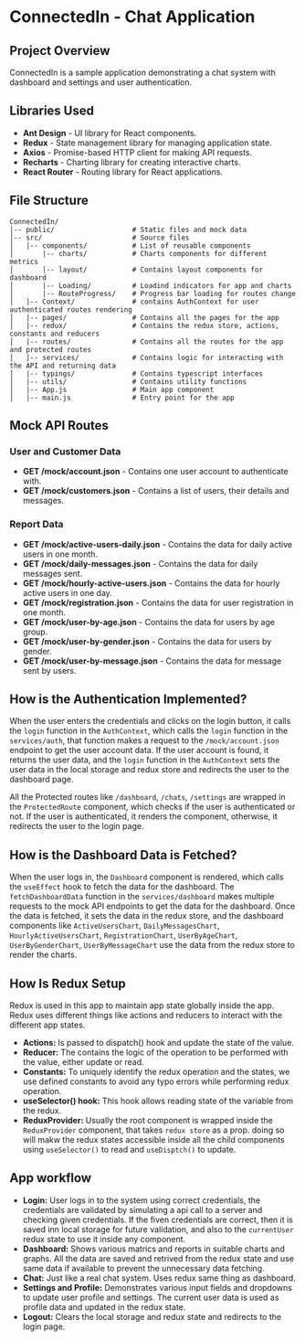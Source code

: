# ConnectedIn - Chat Application

## Project Overview
ConnectedIn is a sample application demonstrating a chat system with dashboard and settings and user authentication.

## Libraries Used

- **Ant Design** - UI library for React components.
- **Redux** - State management library for managing application state.
- **Axios** - Promise-based HTTP client for making API requests.
- **Recharts** - Charting library for creating interactive charts.
- **React Router** - Routing library for React applications.

## File Structure

```
ConnectedIn/
│-- public/                   # Static files and mock data
│-- src/                      # Source files
│   |-- components/           # List of reusable components
│       |-- charts/           # Charts components for different metrics
│       |-- layout/           # Contains layout components for dashboard
│       |-- Loading/          # Loadind indicators for app and charts
│       |-- RouteProgress/    # Progress bar loading for routes change
│   |-- Context/              # contains AuthContext for user authenticated routes rendering
│   |-- pages/                # Contains all the pages for the app
│   |-- redux/                # Contains the redux store, actions, constants and reducers
│   |-- routes/               # Contains all the routes for the app and protected routes
│   |-- services/             # Contains logic for interacting with the API and returning data
│   |-- typings/              # Contains typescript interfaces
│   |-- utils/                # Contains utility functions
│   |-- App.js                # Main app component
│   |-- main.js               # Entry point for the app
```

## Mock API Routes

### User and Customer Data

- **GET /mock/account.json** - Contains one user account to authenticate with.
- **GET /mock/customers.json** - Contains a list of users, their details and messages.

### Report Data

- **GET /mock/active-users-daily.json** - Contains the data for daily active users in one month.
- **GET /mock/daily-messages.json** - Contains the data for daily messages sent.
- **GET /mock/hourly-active-users.json** - Contains the data for hourly active users in one day.
- **GET /mock/registration.json** - Contains the data for user registration in one month.
- **GET /mock/user-by-age.json** - Contains the data for users by age group.
- **GET /mock/user-by-gender.json** - Contains the data for users by gender.
- **GET /mock/user-by-message.json** - Contains the data for message sent by users.


## How is the Authentication Implemented?

When the user enters the credentials and clicks on the login button, it calls the `login` function in the `AuthContext`, which calls the `login` function in the `services/auth`, that function makes a request to the `/mock/account.json` endpoint to get the user account data. If the user account is found, it returns the user data, and the `login` function in the `AuthContext` sets the user data in the local storage and redux store and redirects the user to the dashboard page.

All the Protected routes like `/dashboard`, `/chats`, `/settings` are wrapped in the `ProtectedRoute` component, which checks if the user is authenticated or not. If the user is authenticated, it renders the component, otherwise, it redirects the user to the login page.

## How is the Dashboard Data is Fetched?

When the user logs in, the `Dashboard` component is rendered, which calls the `useEffect` hook to fetch the data for the dashboard. The `fetchDashboardData` function in the `services/dashboard` makes multiple requests to the mock API endpoints to get the data for the dashboard. Once the data is fetched, it sets the data in the redux store, and the dashboard components like `ActiveUsersChart`, `DailyMessagesChart`, `HourlyActiveUsersChart`, `RegistrationChart`, `UserByAgeChart`, `UserByGenderChart`, `UserByMessageChart` use the data from the redux store to render the charts.

## How Is Redux Setup

Redux is used in this app to maintain app state globally inside the app. Redux uses different things like actions and reducers to interact with the different app states.

- **Actions:** Is passed to dispatch() hook and update the state of the value.
- **Reducer:** The contains the logic of the operation to be performed with the value, either update or read.
- **Constants:** To uniquely identify the redux operation and the states, we use defined constants to avoid any typo errors while performing redux operation.
- **useSelector() hook:** This hook allows reading state of the variable from the redux.
- **ReduxProvider:** Usually the root component is wrapped inside the `ReduxProvider` component, that takes `redux store` as a prop. doing so will makw the redux states accessible inside all the child components using `useSelector()` to read and `useDisptch()` to update.

## App workflow

 - **Login:** User logs in to the system using correct credentials, the credentials are validated by simulating a api call to a server and checking given credentials. If the fiven credentials are correct, then it is saved inn local storage for future validation, and also to the `currentUser` redux state to use it inside any component.
- **Dashboard:** Shows various matrics and reports in suitable charts and graphs. All the data are saved and retrived from the redux state and use same data if available to prevent the unnecessary data fetching.
- **Chat:** Just like a real chat system. Uses redux same thing as dashboard.
- **Settings and Profile:** Demonstrates various input fields and dropdowns to update user profile and settings. The current user data is used as profile data and updated in the redux state.
- **Logout:** Clears the local storage and redux state and redirects to the login page.